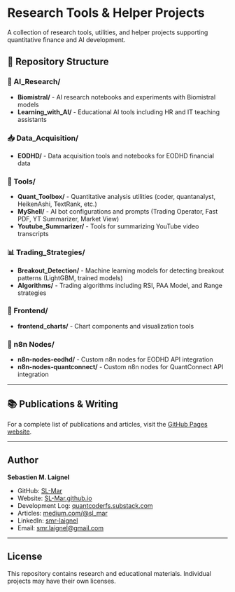 # Research Tools & Helper Projects

A collection of research tools, utilities, and helper projects supporting quantitative finance and AI development.

## 📁 Repository Structure

### 🤖 AI_Research/
- **Biomistral/** - AI research notebooks and experiments with Biomistral models
- **Learning_with_AI/** - Educational AI tools including HR and IT teaching assistants

### 📥 Data_Acquisition/
- **EODHD/** - Data acquisition tools and notebooks for EODHD financial data

### 🔧 Tools/
- **Quant_Toolbox/** - Quantitative analysis utilities (coder, quantanalyst, HeikenAshi, TextRank, etc.)
- **MyShell/** - AI bot configurations and prompts (Trading Operator, Fast PDF, YT Summarizer, Market View)
- **Youtube_Summarizer/** - Tools for summarizing YouTube video transcripts

### 📊 Trading_Strategies/
- **Breakout_Detection/** - Machine learning models for detecting breakout patterns (LightGBM, trained models)
- **Algorithms/** - Trading algorithms including RSI, PAA Model, and Range strategies

### 🎨 Frontend/
- **frontend_charts/** - Chart components and visualization tools

### 🔌 n8n Nodes/
- **n8n-nodes-eodhd/** - Custom n8n nodes for EODHD API integration
- **n8n-nodes-quantconnect/** - Custom n8n nodes for QuantConnect API integration

---

## 📚 Publications & Writing

For a complete list of publications and articles, visit the [GitHub Pages website](https://sl-mar.github.io/publications.html).

---

## Author

**Sebastien M. Laignel**
- GitHub: [SL-Mar](https://github.com/SL-Mar)
- Website: [SL-Mar.github.io](https://sl-mar.github.io)
- Development Log: [quantcoderfs.substack.com](https://quantcoderfs.substack.com/)
- Articles: [medium.com/@sl_mar](https://medium.com/@sl_mar)
- LinkedIn: [smr-laignel](https://www.linkedin.com/in/smr-laignel/)
- Email: smr.laignel@gmail.com

---

## License

This repository contains research and educational materials. Individual projects may have their own licenses.
